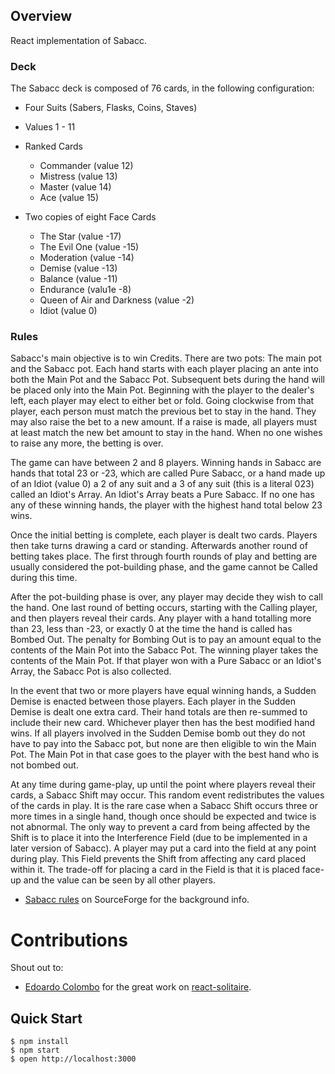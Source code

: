 ## Overview

React implementation of Sabacc.

### Deck
The Sabacc deck is composed of 76 cards, in the following configuration:

- Four Suits (Sabers, Flasks, Coins, Staves)
- Values 1 - 11
- Ranked Cards
	- Commander (value 12)
	- Mistress (value 13)
	- Master (value 14)
	- Ace (value 15)

- Two copies of eight Face Cards
	- The Star (value -17)
	- The Evil One (value -15)
	- Moderation (value -14)
	- Demise (value -13)
	- Balance (value -11)
	- Endurance (valu1e -8)
	- Queen of Air and Darkness (value -2)
	- Idiot (value 0)

### Rules
Sabacc's main objective is to win Credits. There are two pots: The main pot and the Sabacc pot. Each hand starts with each player placing an ante into both the Main Pot and the Sabacc Pot. Subsequent bets during the hand will be placed only into the Main Pot. Beginning with the player to the dealer's left, each player may elect to either bet or fold. Going clockwise from that player, each person must match the previous bet to stay in the hand. They may also raise the bet to a new amount. If a raise is made, all players must at least match the new bet amount to stay in the hand. When no one wishes to raise any more, the betting is over.

The game can have between 2 and 8 players. Winning hands in Sabacc are hands that total 23 or -23, which are called Pure Sabacc, or a hand made up of an Idiot (value 0) a 2 of any suit and a 3 of any suit (this is a literal 023) called an Idiot's Array. An Idiot's Array beats a Pure Sabacc. If no one has any of these winning hands, the player with the highest hand total below 23 wins.

Once the initial betting is complete, each player is dealt two cards. Players then take turns drawing a card or standing. Afterwards another round of betting takes place. The first through fourth rounds of play and betting are usually considered the pot-building phase, and the game cannot be Called during this time.

After the pot-building phase is over, any player may decide they wish to call the hand. One last round of betting occurs, starting with the Calling player, and then players reveal their cards. Any player with a hand totalling more than 23, less than -23, or exactly 0 at the time the hand is called has Bombed Out. The penalty for Bombing Out is to pay an amount equal to the contents of the Main Pot into the Sabacc Pot. The winning player takes the contents of the Main Pot. If that player won with a Pure Sabacc or an Idiot's Array, the Sabacc Pot is also collected.

In the event that two or more players have equal winning hands, a Sudden Demise is enacted between those players. Each player in the Sudden Demise is dealt one extra card. Their hand totals are then re-summed to include their new card. Whichever player then has the best modified hand wins. If all players involved in the Sudden Demise bomb out they do not have to pay into the Sabacc pot, but none are then eligible to win the Main Pot. The Main Pot in that case goes to the player with the best hand who is not bombed out.

At any time during game-play, up until the point where players reveal their cards, a Sabacc Shift may occur. This random event redistributes the values of the cards in play. It is the rare case when a Sabacc Shift occurs three or more times in a single hand, though once should be expected and twice is not abnormal. The only way to prevent a card from being affected by the Shift is to place it into the Interference Field (due to be implemented in a later version of Sabacc). A player may put a card into the field at any point during play. This Field prevents the Shift from affecting any card placed within it. The trade-off for placing a card in the Field is that it is placed face-up and the value can be seen by all other players.
*  [Sabacc rules](http://sabacc.sourceforge.net/rules) on SourceForge for the background info.

# Contributions
Shout out to:
* [Edoardo Colombo](https://github.com/gcedo/) for the great work on [react-solitaire](https://github.com/gcedo/react-solitaire).



## Quick Start
```
$ npm install
$ npm start
$ open http://localhost:3000
```
